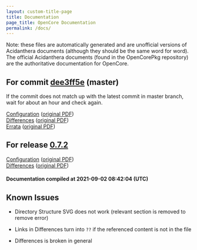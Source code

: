 ```yaml
---
layout: custom-title-page
title: Documentation
page_title: OpenCore Documentation
permalink: /docs/
---
```

Note: these files are automatically generated and are unofficial versions of Acidanthera documents (although they should be the same word for word). The official Acidanthera documents (found in the OpenCorePkg repository) are the authoritative documentation for OpenCore.

## For commit [dee3ff5e](https://github.com/acidanthera/OpenCorePkg/tree/dee3ff5ef5bfc9c8a0df3521c2ceb7c10f2b8356) (master)

If the commit does not match up with the latest commit in master branch, wait for about an hour and check again.

[Configuration](latest/Configuration.html) ([original PDF](https://github.com/acidanthera/OpenCorePkg/blob/dee3ff5ef5bfc9c8a0df3521c2ceb7c10f2b8356/Docs/Configuration.pdf))
<br>
[Differences](latest/Differences.html) ([original PDF](https://github.com/acidanthera/OpenCorePkg/blob/dee3ff5ef5bfc9c8a0df3521c2ceb7c10f2b8356/Docs/Differences/Differences.pdf))
<br>
[Errata](latest/Errata.html) ([original PDF](https://github.com/acidanthera/OpenCorePkg/blob/dee3ff5ef5bfc9c8a0df3521c2ceb7c10f2b8356/Docs/Errata/Errata.pdf))

## For release [0.7.2](https://github.com/acidanthera/OpenCorePkg/tree/0.7.2)

[Configuration](release/Configuration.html) ([original PDF](https://github.com/acidanthera/OpenCorePkg/blob/0.7.2/Docs/Configuration.pdf))
<br>
[Differences](release/Differences.html) ([original PDF](https://github.com/acidanthera/OpenCorePkg/blob/0.7.2/Docs/Differences/Differences.pdf))

#### Documentation compiled at 2021-09-02 08:42:04 (UTC)

## Known Issues

* Directory Structure SVG does not work (relevant section is removed to remove error)

* Links in Differences turn into `??` if the referenced content is not in the file

* Differences is broken in general
